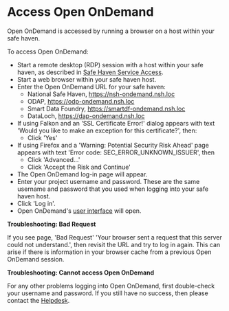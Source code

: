 # Access Open OnDemand

Open OnDemand is accessed by running a browser on a host within your safe haven.

To access Open OnDemand:

* Start a remote desktop (RDP) session with a host within your safe haven, as described in [Safe Haven Service Access](../../safe-haven-access/).
* Start a web browser within your safe haven host.
* Enter the Open OnDemand URL for your safe haven:
    - National Safe Haven, https://nsh-ondemand.nsh.loc
    - ODAP, https://odp-ondemand.nsh.loc
    - Smart Data Foundry, https://smartdf-ondemand.nsh.loc
    - DataLoch, https://dap-ondemand.nsh.loc
* If using Falkon and an 'SSL Certificate Error!' dialog appears with text 'Would you like to make an exception for this certificate?', then:
    - Click 'Yes'
* If using Firefox and a 'Warning: Potential Security Risk Ahead' page appears with text 'Error code: SEC_ERROR_UNKNOWN_ISSUER', then
    - Click 'Advanced...'
    - Click 'Accept the Risk and Continue'
* The Open OnDemand log-in page will appear.
* Enter your project username and password. These are the same username and password that you used when logging into your safe haven host.
* Click 'Log in'.
* Open OnDemand's [user interface](./user-interface.md) will open.

**Troubleshooting: Bad Request**

If you see page, 'Bad Request' 'Your browser sent a request that this server could not understand.', then revisit the URL and try to log in again. This can arise if there is information in your browser cache from a previous Open OnDemand session.

**Troubleshooting: Cannot access Open OnDemand**

For any other problems logging into Open OnDemand, first double-check your username and password. If you still have no success, then please contact the [Helpdesk](TODO).
